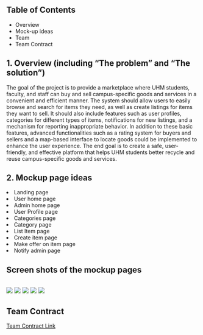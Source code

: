 ## Table of Contents

*   Overview
*   Mock-up ideas
*   Team
*   Team Contract
  
<h2> 1. Overview (including “The problem” and “The solution”) </h2>
<p>The goal of the project is to provide a marketplace where UHM students, faculty, and staff can buy and sell campus-specific goods and services in a convenient and efficient manner. The system should allow users to easily browse and search for items they need, as well as create listings for items they want to sell. It should also include features such as user profiles, categories for different types of items, notifications for new listings, and a mechanism for reporting inappropriate behavior. In addition to these basic features, advanced functionalities such as a rating system for buyers and sellers and a map-based interface to locate goods could be implemented to enhance the user experience. The end goal is to create a safe, user-friendly, and effective platform that helps UHM students better recycle and reuse campus-specific goods and services.<p>

<h2> 2. Mockup page ideas </h2>
  <li>Landing page</li>
  <li>User home page</li>
  <li>Admin home page</li>
  <li>User Profile page</li>
  <li>Categories page</li>
  <li>Category page</li>
  <li>List Item page</li>
  <li>Create item page</li>
  <li>Make offer on item page</li>
  <li>Notify admin page</li>


<h2> Screen shots of the mockup pages <h2>
<Image src="../image/mockupPage1.png">
<Image src="../image/mockupPage2.png">
<Image src="../image/mockupPage3.png">
<Image src="../image/mockupPage4.png">
<Image src="../image/mockupPage5.png">
  
 
  <h2> Team Contract </h2>
<a  href="https://docs.google.com/document/d/1DOvsdJkyUgxPniUr7G4ivfmBcsozXm4Yf86d5SVJ0kg/edit?usp=sharing">Team Contract Link</a>
